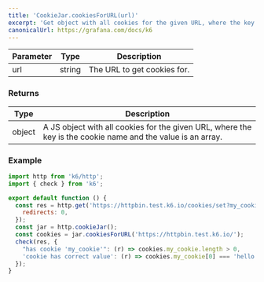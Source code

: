```yaml
---
title: 'CookieJar.cookiesForURL(url)'
excerpt: 'Get object with all cookies for the given URL, where the key is the cookie name and the value is an array.'
canonicalUrl: https://grafana.com/docs/k6
---
```


| Parameter | Type   | Description |
| --------- | ------ | ----------- |
| url       | string | The URL to get cookies for. |

### Returns

| Type   | Description |
| ------ | ----------- |
| object | A JS object with all cookies for the given URL, where the key is the cookie name and the value is an array. |

### Example

<CodeGroup labels={[]}>

```javascript
import http from 'k6/http';
import { check } from 'k6';

export default function () {
  const res = http.get('https://httpbin.test.k6.io/cookies/set?my_cookie=hello%20world', {
    redirects: 0,
  });
  const jar = http.cookieJar();
  const cookies = jar.cookiesForURL('https://httpbin.test.k6.io/');
  check(res, {
    "has cookie 'my_cookie'": (r) => cookies.my_cookie.length > 0,
    'cookie has correct value': (r) => cookies.my_cookie[0] === 'hello world',
  });
}
```

</CodeGroup>
